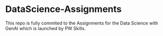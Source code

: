 # DataScience-Assignments
This repo is fully commited to the Assignments for the Data Science with GenAI which is launched by PW Skills.
